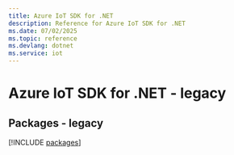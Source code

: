 ```yaml
---
title: Azure IoT SDK for .NET
description: Reference for Azure IoT SDK for .NET
ms.date: 07/02/2025
ms.topic: reference
ms.devlang: dotnet
ms.service: iot
---
```

# Azure IoT SDK for .NET - legacy
## Packages - legacy
[!INCLUDE [packages](iot-index.md)]